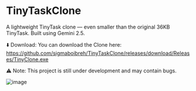 # TinyTaskClone

A lightweight TinyTask clone — even smaller than the original 36KB TinyTask.
Built using Gemini 2.5.

⬇️ Download: You can download the Clone here: https://github.com/sigmaboibreh/TinyTaskClone/releases/download/Releases/TinyClone.exe

⚠️ Note: This project is still under development and may contain bugs.


![image](https://github.com/user-attachments/assets/c38560d9-2b5b-427b-bfc4-1f2fa2482fea)
